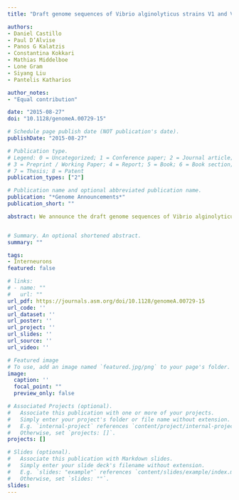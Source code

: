 ```yaml
---
title: "Draft genome sequences of Vibrio alginolyticus strains V1 and V2, opportunistic marine pathogens"

authors:
- Daniel Castillo
- Paul D’Alvise
- Panos G Kalatzis
- Constantina Kokkari
- Mathias Middelboe
- Lone Gram
- Siyang Liu
- Pantelis Katharios

author_notes:
- "Equal contribution"

date: "2015-08-27"
doi: "10.1128/genomeA.00729-15"

# Schedule page publish date (NOT publication's date).
publishDate: "2015-08-27"

# Publication type.
# Legend: 0 = Uncategorized; 1 = Conference paper; 2 = Journal article;
# 3 = Preprint / Working Paper; 4 = Report; 5 = Book; 6 = Book section;
# 7 = Thesis; 8 = Patent
publication_types: ["2"]

# Publication name and optional abbreviated publication name.
publication: "*Genome Announcements*"
publication_short: ""

abstract: We announce the draft genome sequences of Vibrio alginolyticus strains V1 and V2, isolated from juvenile Sparus aurata and Dentex dentex, respectively, during outbreaks of vibriosis. The genome sequences are 5,257,950 bp with a G+C content of 44.5% for V. alginolyticus V1 and 5,068,299 bp with a G+C content of 44.8% for strain V2. These genomes provide further insights into the putative virulence factors, prophage carriage, and evolution of this opportunistic marine pathogen.


# Summary. An optional shortened abstract.
summary: ""

tags:
- Interneurons
featured: false

# links:
# - name: ""
#   url: ""
url_pdf: https://journals.asm.org/doi/10.1128/genomeA.00729-15
url_code: ''
url_dataset: ''
url_poster: ''
url_project: ''
url_slides: ''
url_source: ''
url_video: ''

# Featured image
# To use, add an image named `featured.jpg/png` to your page's folder. 
image:
  caption: ''
  focal_point: ""
  preview_only: false

# Associated Projects (optional).
#   Associate this publication with one or more of your projects.
#   Simply enter your project's folder or file name without extension.
#   E.g. `internal-project` references `content/project/internal-project/index.md`.
#   Otherwise, set `projects: []`.
projects: []

# Slides (optional).
#   Associate this publication with Markdown slides.
#   Simply enter your slide deck's filename without extension.
#   E.g. `slides: "example"` references `content/slides/example/index.md`.
#   Otherwise, set `slides: ""`.
slides:
---
```

